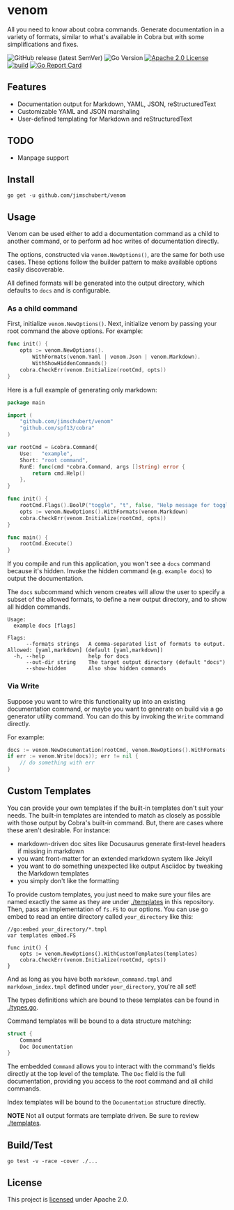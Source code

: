 # venom

All you need to know about cobra commands. Generate documentation in a variety of formats, similar to what's available in Cobra but with some simplifications and fixes.

![GitHub release (latest SemVer)](https://img.shields.io/github/v/release/jimschubert/venom?color=blue&sort=semver)
![Go Version](https://img.shields.io/github/go-mod/go-version/jimschubert/venom)
[![Apache 2.0 License](https://img.shields.io/badge/License-Apache%202.0-blue)](./LICENSE)  
[![build](https://github.com/jimschubert/venom/actions/workflows/build.yml/badge.svg)](https://github.com/jimschubert/venom/actions/workflows/build.yml)
[![Go Report Card](https://goreportcard.com/badge/github.com/jimschubert/venom)](https://goreportcard.com/report/github.com/jimschubert/venom)

## Features

* Documentation output for Markdown, YAML, JSON, reStructuredText
* Customizable YAML and JSON marshaling
* User-defined templating for Markdown and reStructuredText

## TODO

* Manpage support

## Install

```
go get -u github.com/jimschubert/venom
```

## Usage

Venom can be used either to add a documentation command as a child to another command, or to perform ad hoc writes of documentation directly.

The options, constructed via `venom.NewOptions()`, are the same for both use cases. These options follow the builder pattern to make available options easily discoverable.

All defined formats will be generated into the output directory, which defaults to `docs` and is configurable.

### As a child command

First, initialize `venom.NewOptions()`. 
Next, initialize venom by passing your root command the above options. For example:

```go
func init() {
	opts := venom.NewOptions().
		WithFormats(venom.Yaml | venom.Json | venom.Markdown).
		WithShowHiddenCommands()
	cobra.CheckErr(venom.Initialize(rootCmd, opts))
}
```

Here is a full example of generating only markdown: 

```go
package main

import (
	"github.com/jimschubert/venom"
	"github.com/spf13/cobra"
)

var rootCmd = &cobra.Command{
	Use:   "example",
	Short: "root command",
	RunE: func(cmd *cobra.Command, args []string) error {
		return cmd.Help()
	},
}

func init() {
	rootCmd.Flags().BoolP("toggle", "t", false, "Help message for toggle")
	opts := venom.NewOptions().WithFormats(venom.Markdown)
	cobra.CheckErr(venom.Initialize(rootCmd, opts))
}

func main() {
	rootCmd.Execute()
}
```

If you compile and run this application, you won't see a `docs` command because it's hidden. Invoke the hidden command (e.g. `example docs`) to output the documentation. 

The `docs` subcommand which venom creates will allow the user to specify a subset of the allowed formats, to define a new output directory, and to show all hidden commands.

```
Usage:
  example docs [flags]

Flags:
      --formats strings   A comma-separated list of formats to output. Allowed: [yaml,markdown] (default [yaml,markdown])
  -h, --help              help for docs
      --out-dir string    The target output directory (default "docs")
      --show-hidden       Also show hidden commands

```

### Via Write

Suppose you want to wire this functionality up into an existing documentation command, or maybe you want to generate on 
build via a go generator utility command. You can do this by invoking the `Write` command directly.

For example:

```go
docs := venom.NewDocumentation(rootCmd, venom.NewOptions().WithFormats(venom.Markdown))
if err := venom.Write(docs)); err != nil {
	// do something with err
}
```

## Custom Templates

You can provide your own templates if the built-in templates don't suit your needs. The built-in templates are intended 
to match as closely as possible with those output by Cobra's built-in command. But, there are cases where these aren't desirable. For instance:

* markdown-driven doc sites like Docusaurus generate first-level headers if missing in markdown
* you want front-matter for an extended markdown system like Jekyll
* you want to do something unexpected like output Asciidoc by tweaking the Markdown templates
* you simply don't like the formatting

To provide custom templates, you just need to make sure your files are named exactly the same as they are under [./templates](./templates) in this repository.
Then, pass an implementation of `fs.FS` to our options. You can use go embed to read an entire directory called `your_directory` like this:

```
//go:embed your_directory/*.tmpl
var templates embed.FS

func init() {
	opts := venom.NewOptions().WithCustomTemplates(templates)
	cobra.CheckErr(venom.Initialize(rootCmd, opts))
}
```

And as long as you have both `markdown_command.tmpl` and `markdown_index.tmpl` defined under `your_directory`, you're all set!

The types definitions which are bound to these templates can be found in [./types.go](./types.go).

Command templates will be bound to a data structure matching:

```go
struct {
    Command
    Doc Documentation
}
```

The embedded `Command` allows you to interact with the command's fields directly at the top level of the template. The `Doc` 
field is the full documentation, providing you access to the root command and all child commands.

Index templates will be bound to the `Documentation` structure directly.

**NOTE** Not all output formats are template driven. Be sure to review [./templates](./templates).

## Build/Test

```shell
go test -v -race -cover ./...
```

## License

This project is [licensed](./LICENSE) under Apache 2.0.
